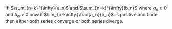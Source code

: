 If:
$\sum_{n=k}^{\infty}(a_n)$ and $\sum_{n=k}^{\infty}(b_n)$ where $a_n\ge 0$ and $b_n>0$
now if $\lim_{n->\infty}\frac{a_n}{b_n}$ is positive and finite then either both series converge or both series diverge. 